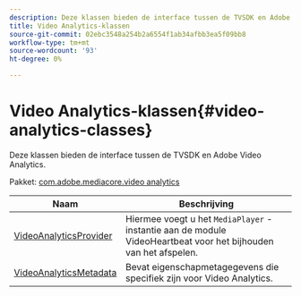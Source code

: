 ```yaml
---
description: Deze klassen bieden de interface tussen de TVSDK en Adobe Video Analytics.
title: Video Analytics-klassen
source-git-commit: 02ebc3548a254b2a6554f1ab34afbb3ea5f09bb8
workflow-type: tm+mt
source-wordcount: '93'
ht-degree: 0%

---
```


# Video Analytics-klassen{#video-analytics-classes}

Deze klassen bieden de interface tussen de TVSDK en Adobe Video Analytics.

Pakket: [com.adobe.mediacore.video analytics](https://help.adobe.com/en_US/primetime/api/psdk/asdoc-dhls_1.4/com/adobe/mediacore/videoanalytics/package-detail.html)

| Naam | Beschrijving |
|---|---|
| [VideoAnalyticsProvider](https://help.adobe.com/en_US/primetime/api/psdk/asdoc-dhls_1.4/com/adobe/mediacore/videoanalytics/VideoAnalyticsProvider.html) | Hiermee voegt u het `MediaPlayer` -instantie aan de module VideoHeartbeat voor het bijhouden van het afspelen. |
| [VideoAnalyticsMetadata](https://help.adobe.com/en_US/primetime/api/psdk/asdoc-dhls_1.4/com/adobe/mediacore/videoanalytics/VideoAnalyticsMetadata.html) | Bevat eigenschapmetagegevens die specifiek zijn voor Video Analytics. |

